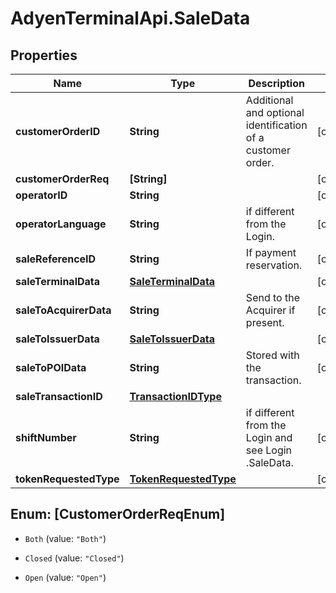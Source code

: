 # AdyenTerminalApi.SaleData

## Properties

Name | Type | Description | Notes
------------ | ------------- | ------------- | -------------
**customerOrderID** | **String** | Additional and optional identification of a customer order. | [optional] 
**customerOrderReq** | **[String]** |  | [optional] 
**operatorID** | **String** |  | [optional] 
**operatorLanguage** | **String** | if different from the Login. | [optional] 
**saleReferenceID** | **String** | If payment reservation. | [optional] 
**saleTerminalData** | [**SaleTerminalData**](SaleTerminalData.md) |  | [optional] 
**saleToAcquirerData** | **String** | Send to the Acquirer if present. | [optional] 
**saleToIssuerData** | [**SaleToIssuerData**](SaleToIssuerData.md) |  | [optional] 
**saleToPOIData** | **String** | Stored with the transaction. | [optional] 
**saleTransactionID** | [**TransactionIDType**](TransactionIDType.md) |  | 
**shiftNumber** | **String** | if different from the Login and  see Login .SaleData. | [optional] 
**tokenRequestedType** | [**TokenRequestedType**](TokenRequestedType.md) |  | [optional] 



## Enum: [CustomerOrderReqEnum]


* `Both` (value: `"Both"`)

* `Closed` (value: `"Closed"`)

* `Open` (value: `"Open"`)




